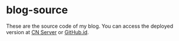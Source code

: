 # blog-source

These are the source code of my blog. You can access the deployed version at [CN Server](https://luoxishuang.cn/) or [GitHub.id](https://luoxishuang0712.github.io/).
